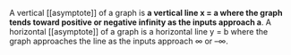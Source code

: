 A vertical [[asymptote]] of a graph is **a vertical line x = a where the graph tends toward positive or negative infinity as the inputs approach a**. A horizontal [[asymptote]] of a graph is a horizontal line y = b where the graph approaches the line as the inputs approach ∞ or –∞.